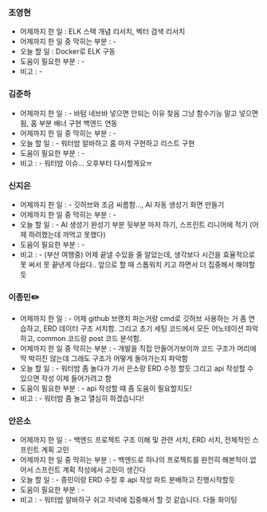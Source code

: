 ### 조영현
* 어제까지 한 일 : ELK 스택 개념 리서치, 벡터 검색 리서치
* 어제까지 한 일 중 막히는 부분 : -  
* 오늘 할 일 : Docker로 ELK 구동
* 도움이 필요한 부분 : -  
* 비고 : -


### 김준하
* 어제까지 한 일 : -  바텀 네브바 넣으면 안되는 이유 찾음 그냥 함수기능 말고 넣으면 됨, 홈 부분 배너 구현 백엔드 연동
* 어제까지 한 일 중 막히는 부분 : -  
* 오늘 할 일 : - 워터밤 알바하고 홈 마저 구현하고 리스트 구현
* 도움이 필요한 부분 : -  
* 비고 : - 워터밤 이슈... 오후부터 다시할게요ㅠ


### 신지은 
* 어제까지 한 일 : - 깃허브와 조금 씨름함…, AI 자동 생성기 화면 만들기
* 어제까지 한 일 중 막히는 부분 : -  
* 오늘 할 일 : - AI 생성기 완성기 부분 뒷부분 마저 하기, 스프린트 리니어에 적기 (어제 하려했는데 까먹고 못했다)
* 도움이 필요한 부분 : -  
* 비고 : - (부산 여행중) 어제 끝낼 수있을 줄 알았는데, 생각보다 시간을 효율적으로 못 써서 못 끝낸게 아쉽다.. 앞으로 할 때 스톱워치 키고 하면서 더 집중해서 해야할듯
  

### 이종민✏️
* 어제까지 한 일 : -  어제 github 브랜치 파는거랑 cmd로 깃허브 사용하는 거 좀 연습하고, ERD 데이터 구조 서치함. 그리고 초기 세팅 코드에서 모든 어노테이션 파악하고, common 코드랑 post 코드 분석함. 
* 어제까지 한 일 중 막히는 부분 : -  개발을 직접 안들어가보이까 코드 구조가 머리에 딱 박히진 않는데 그래도 구조가 어떻게 돌아가는지 파악함
* 오늘 할 일 : - 워터밤 좀 놀다가 가서 은소랑 ERD 수정 할듯 그리고 api 작성할 수 있으면 작성 이제 들어가려고 함
* 도움이 필요한 부분 : -  api 작성할 때 좀 도움이 필요할지도!
* 비고 : - 워터밤 좀 놀고 열심히 하겠습니다!


### 안은소
* 어제까지 한 일 : -  백엔드 프로젝트 구조 이해 및 관련 서치, ERD 서치, 전체적인 스프린트 계획 고민
* 어제까지 한 일 중 막히는 부분 : -  백엔드로 하나의 프로젝트를 완전히 해본적이 없어서 스프린트 계획 작성에서 고민이 생긴다
* 오늘 할 일 : - 종민이랑 ERD 수정 후 api 작성 파트 분배하고 진행시작할듯
* 도움이 필요한 부분 : -  
* 비고 : - 워터밤 알바하구 쉬고 저녁에 집중해서 할 것 같습니다. 다들 화이팅
  
